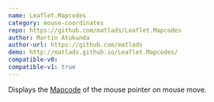 ```yaml
---
name: Leaflet.Mapcodes
category: mouse-coordinates
repo: https://github.com/matlads/Leaflet.Mapcodes
author: Martin Atukunda
author-url: https://github.com/matlads
demo: http://matlads.github.io/Leaflet.Mapcodes/
compatible-v0:
compatible-v1: true
---
```


Displays the <a href="https://www.mapcode.com">Mapcode</a> of the mouse pointer on mouse move.

